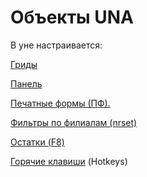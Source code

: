 # Объекты UNA

В уне настраивается:

[Гриды](https://bsoft.gitbook.io/wiki/razrabotka/obekty-una/gridy)

[Панель](https://bsoft.gitbook.io/wiki/razrabotka/obekty-una/panel)

[Печатные формы \(ПФ\).](https://bsoft.gitbook.io/wiki/razrabotka/obekty-una/pechatnye-formy)

[Фильтры по филиалам \(nrset\)](https://bsoft.gitbook.io/wiki/razrabotka/obekty-una/filtry-po-filialam)

[Остатки \(F8\)](https://bsoft.gitbook.io/wiki/razrabotka/obekty-una/ostatki-f8)

[Горячие клавиши](https://bsoft.gitbook.io/wiki/razrabotka/obekty-una/goryachie-klavishi) \(Hotkeys\)

